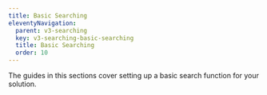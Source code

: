 ```yaml
---
title: Basic Searching
eleventyNavigation:
  parent: v3-searching
  key: v3-searching-basic-searching
  title: Basic Searching
  order: 10
---
```


The guides in this sections cover setting up a basic search function for your solution.
